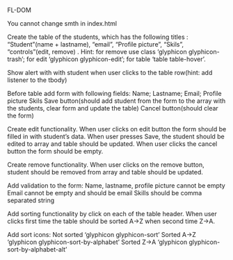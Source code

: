 
FL-DOM

You cannot change smth in index.html

Create the table of the students, which has the following titles : “Student”(name + lastname), “email”, “Profile picture”, “Skils”, “controls”(edit, remove) . Hint: for remove use class ‘glyphicon glyphicon-trash’; for edit ‘glyphicon glyphicon-edit’; for table ‘table table-hover’.

Show alert with with student when user clicks to the table row(hint: add listener to the tbody)

Before table add form with following fields: Name; Lastname; Email; Profile picture Skils Save button(should add student from the form to the array with the students, clear form and update the table) Cancel button(should clear the form)

Create edit functionality. When user clicks on edit button the form should be filled in with student’s data. When user presses Save, the student should be edited to array and table should be updated. When user clicks the cancel button the form should be empty.

Create remove functionality. When user clicks on the remove button, student should be removed from array and table should be updated.

Add validation to the form: Name, lastname, profile picture cannot be empty Email cannot be empty and should be email Skills should be comma separated string

Add sorting functionality by click on each of the table header. When user clicks first time the table should be sorted A->Z when second time Z->A.

Add sort icons: Not sorted ‘glyphicon glyphicon-sort’ Sorted A->Z ‘glyphicon glyphicon-sort-by-alphabet’ Sorted Z->A ‘glyphicon glyphicon-sort-by-alphabet-alt’

